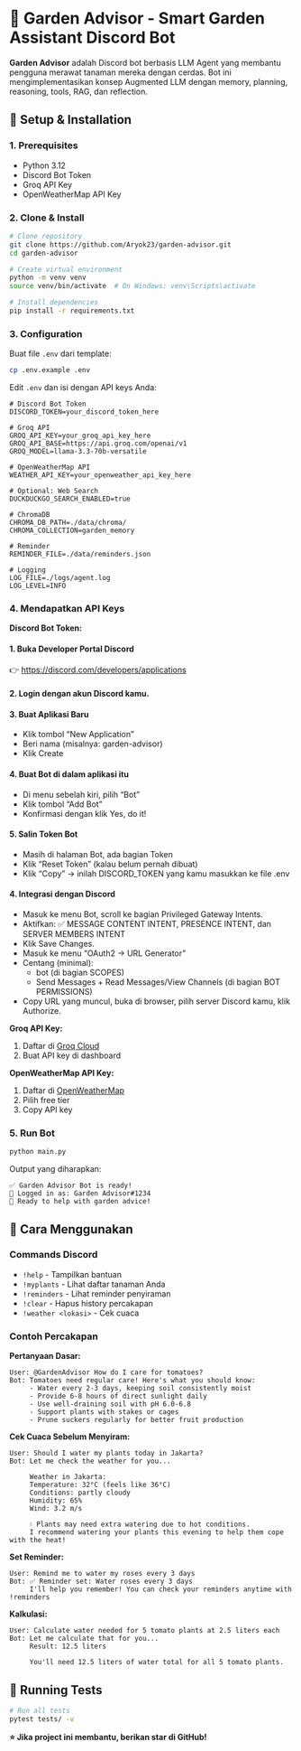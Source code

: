 # 🌱 Garden Advisor - Smart Garden Assistant Discord Bot

**Garden Advisor** adalah Discord bot berbasis LLM Agent yang membantu pengguna merawat tanaman mereka dengan cerdas. Bot ini mengimplementasikan konsep Augmented LLM dengan memory, planning, reasoning, tools, RAG, dan reflection.

## 🚀 Setup & Installation

### 1. Prerequisites

- Python 3.12
- Discord Bot Token
- Groq API Key
- OpenWeatherMap API Key

### 2. Clone & Install

```bash
# Clone repository
git clone https://github.com/Aryok23/garden-advisor.git
cd garden-advisor

# Create virtual environment
python -m venv venv
source venv/bin/activate  # On Windows: venv\Scripts\activate

# Install dependencies
pip install -r requirements.txt
```

### 3. Configuration

Buat file `.env` dari template:

```bash
cp .env.example .env
```

Edit `.env` dan isi dengan API keys Anda:

```env
# Discord Bot Token
DISCORD_TOKEN=your_discord_token_here

# Groq API
GROQ_API_KEY=your_groq_api_key_here
GROQ_API_BASE=https://api.groq.com/openai/v1
GROQ_MODEL=llama-3.3-70b-versatile

# OpenWeatherMap API
WEATHER_API_KEY=your_openweather_api_key_here

# Optional: Web Search
DUCKDUCKGO_SEARCH_ENABLED=true

# ChromaDB
CHROMA_DB_PATH=./data/chroma/
CHROMA_COLLECTION=garden_memory

# Reminder
REMINDER_FILE=./data/reminders.json

# Logging
LOG_FILE=./logs/agent.log
LOG_LEVEL=INFO
```

### 4. Mendapatkan API Keys

**Discord Bot Token:**
#### 1. Buka Developer Portal Discord
👉 https://discord.com/developers/applications

#### 2. Login dengan akun Discord kamu.

#### 3. Buat Aplikasi Baru
- Klik tombol “New Application”
- Beri nama (misalnya: garden-advisor)
- Klik Create

#### 4. Buat Bot di dalam aplikasi itu
- Di menu sebelah kiri, pilih “Bot”
- Klik tombol “Add Bot”
- Konfirmasi dengan klik Yes, do it!

#### 5. Salin Token Bot
- Masih di halaman Bot, ada bagian Token
- Klik “Reset Token” (kalau belum pernah dibuat)
- Klik “Copy” → inilah DISCORD_TOKEN yang kamu masukkan ke file .env

#### 4. Integrasi dengan Discord
- Masuk ke menu Bot, scroll ke bagian Privileged Gateway Intents.
- Aktifkan: ✅ MESSAGE CONTENT INTENT, PRESENCE INTENT, dan SERVER MEMBERS INTENT
- Klik Save Changes.
- Masuk ke menu “OAuth2 → URL Generator”
- Centang (minimal):
  - bot (di bagian SCOPES)
  - Send Messages + Read Messages/View Channels (di bagian BOT PERMISSIONS)
- Copy URL yang muncul, buka di browser, pilih server Discord kamu, klik Authorize.

**Groq API Key:**
1. Daftar di [Groq Cloud](https://console.groq.com)
2. Buat API key di dashboard

**OpenWeatherMap API Key:**
1. Daftar di [OpenWeatherMap](https://openweathermap.org/api)
2. Pilih free tier
3. Copy API key

### 5. Run Bot

```bash
python main.py
```

Output yang diharapkan:
```
✅ Garden Advisor Bot is ready!
📝 Logged in as: Garden Advisor#1234
🌱 Ready to help with garden advice!
```

## 💬 Cara Menggunakan

### Commands Discord

- `!help` - Tampilkan bantuan
- `!myplants` - Lihat daftar tanaman Anda
- `!reminders` - Lihat reminder penyiraman
- `!clear` - Hapus history percakapan
- `!weather <lokasi>` - Cek cuaca

### Contoh Percakapan

**Pertanyaan Dasar:**
```
User: @GardenAdvisor How do I care for tomatoes?
Bot: Tomatoes need regular care! Here's what you should know:
     - Water every 2-3 days, keeping soil consistently moist
     - Provide 6-8 hours of direct sunlight daily
     - Use well-draining soil with pH 6.0-6.8
     - Support plants with stakes or cages
     - Prune suckers regularly for better fruit production
```

**Cek Cuaca Sebelum Menyiram:**
```
User: Should I water my plants today in Jakarta?
Bot: Let me check the weather for you...
     
     Weather in Jakarta:
     Temperature: 32°C (feels like 36°C)
     Conditions: partly cloudy
     Humidity: 65%
     Wind: 3.2 m/s
     
     💧 Plants may need extra watering due to hot conditions.
     I recommend watering your plants this evening to help them cope with the heat!
```

**Set Reminder:**
```
User: Remind me to water my roses every 3 days
Bot: ✅ Reminder set: Water roses every 3 days
     I'll help you remember! You can check your reminders anytime with !reminders
```

**Kalkulasi:**
```
User: Calculate water needed for 5 tomato plants at 2.5 liters each
Bot: Let me calculate that for you...
     Result: 12.5 liters
     
     You'll need 12.5 liters of water total for all 5 tomato plants.
```

## 🧪 Running Tests

```bash
# Run all tests
pytest tests/ -v
```

**⭐ Jika project ini membantu, berikan star di GitHub!**


